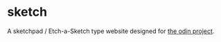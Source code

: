 # sketch
A sketchpad / Etch-a-Sketch type website designed for [the odin project](http://www.theodinproject.com/courses/web-development-101/lessons/javascript-and-jquery). 
